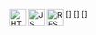 [<img align="left" alt="HTML5" width="30px" src="https://user-images.githubusercontent.com/106702583/179249004-83788238-3e0e-42fc-b48d-d94316bb66d4.svg" >]
[<img align="left" alt="JS" width="30px" src="https://user-images.githubusercontent.com/106702583/179249013-ac2a85a0-f3d9-4b15-b92c-c775c6529195.svg" >]
[<img align="left" alt="RESCT" width="30px" src="https://user-images.githubusercontent.com/106702583/179249514-be110fb2-d8a2-4b9e-91e2-3e1b055f83ef.svg" >]

